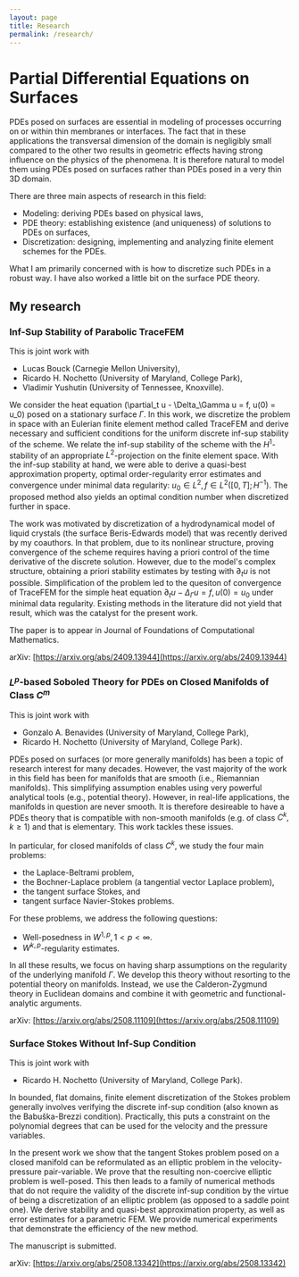 ```yaml
---
layout: page
title: Research
permalink: /research/
---
```


# Partial Differential Equations on Surfaces
PDEs posed on surfaces are essential in modeling of processes occurring on or within thin membranes or interfaces. The fact that in these applications the transversal dimension of the domain is negligibly small compared to the other two results in geometric effects having strong influence on the physics of the phenomena. It is therefore natural to model them using PDEs posed on surfaces rather than PDEs posed in a very thin 3D domain.

There are three main aspects of research in this field:
- Modeling: deriving PDEs based on physical laws,
- PDE theory: establishing existence (and uniqueness) of solutions to PDEs on surfaces,
- Discretization: designing, implementing and analyzing finite element schemes for the PDEs.

What I am primarily concerned with is how to discretize such PDEs in a robust way. I have also worked a little bit on the surface PDE theory.

## My research

### Inf-Sup Stability of Parabolic TraceFEM
This is joint work with 
- Lucas Bouck (Carnegie Mellon University),
- Ricardo H. Nochetto (University of Maryland, College Park),
- Vladimir Yushutin (University of Tennessee, Knoxville).

We consider the heat equation \(\partial_t u - \Delta_\Gamma u = f, u(0) = u_0\) posed on a stationary surface $`\Gamma`$. In this work, we discretize the problem in space with an Eulerian finite element method called TraceFEM and derive necessary and sufficient conditions for the uniform discrete inf-sup stability of the scheme. We relate the inf-sup stability of the scheme with the $`H^1`$-stability of an appropriate $`L^2`$-projection on the finite element space. With the inf-sup stability at hand, we were able to derive a quasi-best approximation property, optimal order-regularity error estimates and convergence under minimal data regularity: $`u_0 \in L^2, f \in L^2([0,T]; H^{-1})`$. The proposed method also yields an optimal condition number when discretized further in space.

The work was motivated by discretization of a hydrodynamical model of liquid crystals (the surface Beris-Edwards model) that was recently derived by my coauthors. In that problem, due to its nonlinear structure, proving convergence of the scheme requires having a priori control of the time derivative of the discrete solution. However, due to the model's complex structure, obtaining a priori stability estimates by testing with $`\partial_t u`$ is not possible. Simplification of the problem led to the quesiton of convergence of TraceFEM for the simple heat equation $`\partial_t u - \Delta_\Gamma u = f, u(0) = u_0`$ under minimal data regularity. Existing methods in the literature did not yield that result, which was the catalyst for the present work.

The paper is to appear in Journal of Foundations of Computational Mathematics.

arXiv: [https://arxiv.org/abs/2409.13944](https://arxiv.org/abs/2409.13944)

### $`L^p`$-based Soboled Theory for PDEs on Closed Manifolds of Class $`C^m`$
This is joint work with 
- Gonzalo A. Benavides (University of Maryland, College Park),
- Ricardo H. Nochetto (University of Maryland, College Park).

PDEs posed on surfaces (or more generally manifolds) has been a topic of research interest for many decades. However, the vast majority of the work in this field has been for manifolds that are smooth (i.e., Riemannian manifolds). This simplifying assumption enables using very powerful analytical tools (e.g., potential theory). However, in real-life applications, the manifolds in question are never smooth. It is therefore desireable to have a PDEs theory that is compatible with non-smooth manifolds (e.g. of class $`C^k, k \geq 1`$) and that is elementary. This work tackles these issues.

In particular, for closed manifolds of class $C^k$, we study the four main problems: 
- the Laplace-Beltrami problem,
- the Bochner-Laplace problem (a tangential vector Laplace problem),
- the tangent surface Stokes, and 
- tangent surface Navier-Stokes problems.

For these problems, we address the following questions:
- Well-posedness in $`W^{1,p}, 1<p<\infty`$.
- $`W^{k,p}`$-regularity estimates.

In all these results, we focus on having sharp assumptions on the regularity of the underlying manifold $`\Gamma`$. We develop this theory without resorting to the potential theory on manifolds. Instead, we use the Calderon-Zygmund theory in Euclidean domains and combine it with geometric and functional-analytic arguments.

arXiv: [https://arxiv.org/abs/2508.11109](https://arxiv.org/abs/2508.11109)

### Surface Stokes Without Inf-Sup Condition
This is joint work with 
- Ricardo H. Nochetto (University of Maryland, College Park).

In bounded, flat domains, finite element discretization of the Stokes problem generally involves verifying the discrete inf-sup condition (also known as the Babuška-Brezzi condition). Practically, this puts a constraint on the polynomial degrees that can be used for the velocity and the pressure variables.

In the present work we show that the tangent Stokes problem posed on a closed manifold can be reformulated as an elliptic problem in the velocity-pressure pair-variable. We prove that the resulting non-coercive elliptic problem is well-posed. This then leads to a family of numerical methods that do not require the validity of the discrete inf-sup condition by the virtue of being a discretization of an elliptic problem (as opposed to a saddle point one). We derive stability and quasi-best approximation property, as well as error estimates for a parametric FEM. We provide numerical experiments that demonstrate the efficiency of the new method.

The manuscript is submitted.

arXiv: [https://arxiv.org/abs/2508.13342](https://arxiv.org/abs/2508.13342)